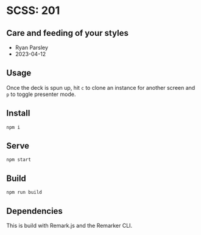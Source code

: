 # SCSS: 201
## Care and feeding of your styles

- Ryan Parsley
- 2023-04-12

## Usage

Once the deck is spun up, hit `c` to clone an instance for another screen and `p` to toggle presenter mode.

## Install

```
npm i
```

## Serve

```
npm start
```

## Build

```
npm run build
```

## Dependencies

This is build with Remark.js and the Remarker CLI.
